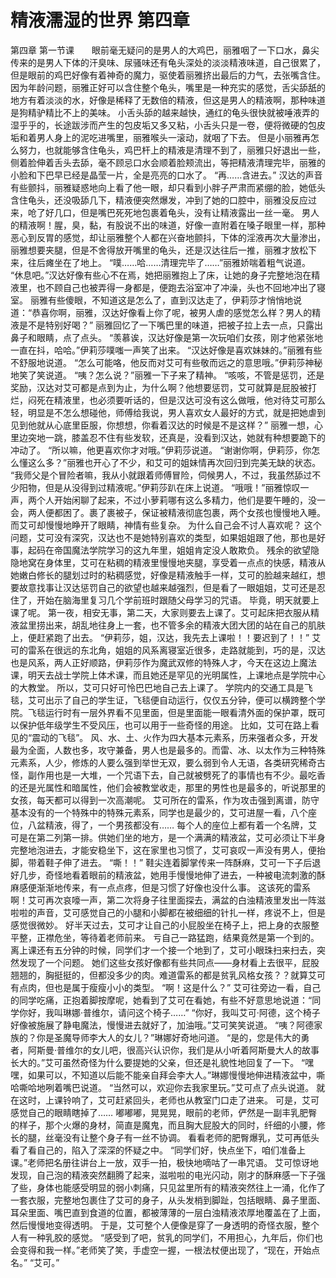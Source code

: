 # 精液濡湿的世界 第四章

第四章 第一节课　　眼前毫无疑问的是男人的大鸡巴，丽雅咽了一下口水，鼻尖传来的是男人下体的汗臭味、尿骚味还有龟头深处的淡淡精液味道，自己很累了，但是眼前的鸡巴好像有着神奇的魔力，驱使着丽雅挤出最后的力气，去张嘴含住。
因为年龄问题，丽雅正好可以含住整个龟头，嘴里是一种充实的感觉，舌尖舔舐的地方有着淡淡的水，好像是稀释了无数倍的精液，但这是男人的精液啊，那种味道是狗精驴精比不上的美味。
小舌头舔的越来越快，通红的龟头很快就被唾液弄的湿乎乎的，长途跋涉而产生的包皮垢又多又粘，小舌头只是一卷，便将微硬的包皮垢和着男人身上的泥吃进嘴里，丽雅喉头一滚动，就咽了下去。
但是小丽雅再怎么努力，也就能够含住龟头，鸡巴杆上的精液是清理不到了，丽雅只好退出一些，侧着脸伸着舌头去舔，毫不顾忌口水会顺着脸颊流出，等把精液清理完毕，丽雅的小脸和下巴早已经是晶莹一片，全是亮亮的口水了。
“再……含进去。”
汉达的声音有些颤抖，丽雅疑惑地向上看了他一眼，却只看到小胖子严肃而紧绷的脸，她低头含住龟头，还没吸舔几下，精液便突然爆发，冲到了她的口腔中，丽雅没反应过来，呛了好几口，但是嘴巴死死地包裹着龟头，没有让精液露出一丝一毫。
男人的精液啊！腥，臭，黏，有股说不出的味道，好像一直附着在嗓子眼里一样，那种恶心到反胃的感觉，却让丽雅整个人都在兴奋地颤抖，下体的淫液再次大量渗出，丽雅想要夹腿，但是不舍得放开嘴里的龟头，还是汉达往后一推，丽雅才放松下来，往后瘫坐在了地上。
“噗……哈……清理完毕了……”丽雅娇喘着粗气说道。
“休息吧。”汉达好像有些心不在焉，她把丽雅抱上了床，让她的身子完整地泡在精液里，也不顾自己也被弄得一身都是，便跑去浴室冲了冲澡，头也不回地冲出了寝室。
丽雅有些傻眼，不知道这是怎么了，直到汉达走了，伊莉莎才悄悄地说道：“恭喜你啊，丽雅，汉达好像看上你了呢，被男人虐的感觉怎么样？男人的精液是不是特别好喝？”
丽雅回忆了一下嘴巴里的味道，把被子拉上去一点，只露出鼻子和眼睛，点了点头。
“羡慕诶，汉达好像是第一次玩咱们女孩，刚才他紧张地一直在抖，哈哈。”伊莉莎噗嗤一声笑了出来。
“汉达好像是喜欢妹妹的。”丽雅有些不舒服地说道。
“怎么可能咯，他反而对艾可有些敬而远之的意思哦。”伊莉莎神秘地笑了笑说道。
“咦？怎么说？”丽雅一下子来了精神。
“咳咳，不管是惩罚，还是奖励，汉达对艾可都是点到为止，为什么啊？他想要惩罚，艾可就算是屁股被打烂，闷死在精液里，也必须要听话的，但是汉达可没有这么做哦，他对待艾可那么轻，明显是不怎么想碰他，师傅给我说，男人喜欢女人最好的方式，就是把她虐到见到他就从心底里臣服，你想想，你看着汉达的时候是不是这样？”
丽雅一想，心里边突地一跳，膝盖忍不住有些发软，还真是，没看到汉达，她就有种想要跪下的冲动了。
“所以嘛，他更喜欢你才对哦。”伊莉莎说道。
“谢谢你啊，伊莉莎，你怎么懂这么多？”丽雅也开心了不少，和艾可的姐妹情再次回归到完美无缺的状态。
“我师父是个冒险者嘛，我从小就跟着师傅冒险，伺候男人，不过，我虽然舔过不少阳物，但是从没得到过精液呢。”伊莉莎趴在床上说道。
“哦哦！”丽雅惊叹一声，两个人开始闲聊了起来，不过小萝莉哪有这么多精力，他们是要午睡的，没一会，两人便都困了。裹了裹被子，保证被精液彻底包裹，两个女孩也慢慢地入睡。
而艾可却慢慢地睁开了眼睛，神情有些复杂。
为什么自己会不讨人喜欢呢？
这个问题，艾可没有深究，汉达也不是她特别喜欢的类型，如果姐姐跟了他，那也是好事，起码在帝国魔法学院学习的这九年里，姐姐肯定没人敢欺负。
残余的欲望隐隐地窝在身体里，艾可在粘稠的精液里慢慢地夹腿，享受着一点点的快感，精液从她嫩白修长的腿划过时的粘稠感觉，好像是精液触手一样，艾可的脸越来越红，想要故意找事让汉达惩罚自己的欲望也越来越强烈，但是看了一眼姐姐，艾可还是忍住了，开始在脑海里复习几个学前班时跟随父母学习的咒语。
毕竟，明天就要上课了呢。
第一夜，相安无事，第二天，大家则要去上课了。艾可起床把衣服从精液盆里捞出来，胡乱地往身上一套，也不管多余的精液大团大团的站在自己的肌肤上，便赶紧跑了出去。
“伊莉莎，姐，汉达，我先去上课啦！！要迟到了！！”
艾可的雷系在很远的东北角，姐姐的风系离寝室近很多，走路就能到，巧的是，汉达也是风系，两人正好顺路，伊莉莎作为魔武双修的特殊人才，今天在这边上魔法课，明天去战士学院上体术课，而且她还是罕见的光明属性，上课地点是学院中心的大教堂。
所以，艾可只好可怜巴巴地自己去上课了。
学院内的交通工具是飞毯，艾可出示了自己的学生证，飞毯便自动运行，仅仅五分钟，便可以横跨整个学院。飞毯运行时有一层外界看不见里面，但是里面能一眼看清外面的保护罩，既可以保护低年级学生不受风压，也可以用于一些奇怪的用途。
比如，艾可在路上看见的“震动的飞毯”。
风、水、土、火作为四大基本元素系，历来强者众多，开发最为全面，人数也多，攻守兼备，男人也是最多的。而雷、冰、以太作为三种特殊元素系，人少，修炼的人要么强到举世无双，要么弱到令人无语，各类研究稀奇古怪，副作用也是一大堆，一个咒语下去，自己就被劈死了的事情也有不少。最吃香的还是光属性和暗属性，他们会被教堂收走，那里的男性也是最多的，听说那里的女孩，每天都可以得到一次高潮呢。
艾可所在的雷系，作为攻击强到离谱，防守基本没有的一个特殊中的特殊元素系，同学也是最少的，艾可进屋一看，八个座位，八盆精液，得了，一个男孩都没有……
每个人的座位上都有着一个名牌，艾可是在第二列第一排。供她们坐的地方，是一个满满的精液盆，艾可必须让下半身完整地泡进去，才能安稳坐下，这在家里也习惯了，艾可哀叹一声没有男人，便抬脚，带着鞋子伸了进去。
“嘶！！”
鞋尖连着脚掌传来一阵酥麻，艾可一下子后退好几步，奇怪地看着眼前的精液盆，她用手慢慢地伸了进去，一种被电流刺激的酥麻感便渐渐地传来，有一点点疼，但是习惯了好像也没什么事。
这该死的雷系啊！艾可再次哀嚎一声，第二次将身子往里面探去，满盆的白浊精液里发出一阵滋啦啦的声音，艾可感觉自己的小腿和小脚都在被细细的针扎一样，疼说不上，但是感觉很微妙。
好半天过去，艾可才让自己的小屁股坐在椅子上，把上身的衣服整平整，正襟危坐，等待着老师前来。
亏自己一路猛跑，结果竟然是第一个到的。
离上课还有五分钟的时候，同学们才一个接一个地到了，艾可小眼珠扫来扫去，突然发现了一个问题。
她们这些女孩好像都有些共同点——身材看上去很平，屁股翘翘的，胸挺挺的，但都没多少的肉。难道雷系的都是贫乳风格女孩？？就算艾可有点肉，但也是属于瘦瘦小小的类型。
“啊！这是什么？”
艾可往旁边一看，自己的同学吃痛，正抱着脚按摩呢，她看到了艾可在看她，有些不好意思地说道：“同学你好，我叫琳娜·普维尔，请问这个椅子……”
“你好，我叫艾可·阿德，这个椅子好像被施展了静电魔法，慢慢进去就好了，加油哦。”艾可笑笑说道。
“咦？阿德家族的？你是圣魔导师李大人的女儿？”琳娜好奇地问道。
“是的，您是伟大的勇者，阿斯曼·普维尔的女儿吧，很高兴认识你，我们是从小听着阿斯曼大人的故事长大的。”艾可虽然奇怪为什么要提她的父亲，但还是礼貌性地回复了一下。
“嘿嘿，如果可以，不知道以后能不能亲自拜会李大人。”琳娜慢慢地伸进精液盆中，嘶哈嘶哈地咧着嘴巴说道。
“当然可以，欢迎你去我家里玩。”艾可点了点头说道。
就在这时，上课铃响了，艾可赶紧回头，老师也从教室门口走了进来。
可是，艾可感觉自己的眼睛瞎掉了……
嘟嘟嘟，晃晃晃，眼前的老师，俨然是一副丰乳肥臀的样子，那个火爆的身材，简直是魔鬼，而且胸大屁股大的同时，纤细的小腰，修长的腿，丝毫没有让整个身子有一丝不协调。
看看老师的肥臀爆乳，艾可再低头看了看自己的，陷入了深深的怀疑之中。
“同学们好，快点坐下，咱们准备上课。”老师把名册往讲台上一放，双手一拍，极快地嘀咕了一串咒语。
艾可惊讶地发现，自己泡的精液突然翻腾了起来，滋啦啦的电光闪动，刚才的酥麻感一下子强了些，身体也能感受明显的弱小刺痛，只见盆里所有的精液突然往上一涌，化作了一套衣服，完整地包裹住了艾可的身子，从头发梢到脚趾，包括眼睛、鼻子里面、耳朵里面、嘴巴直到食道的位置，都被薄薄的一层白浊精液浓厚地覆盖在了上面，然后慢慢地变得透明。
于是，艾可整个人便像是穿了一身透明的奇怪衣服，整个人有一种乳胶的感觉。
“感受到了吧，贫乳的同学们，不用担心，九年后，你们也会变得和我一样。”老师笑了笑，手虚空一握，一根法杖便出现了，“现在，开始点名。”
“艾可。”

